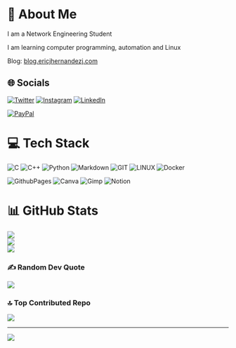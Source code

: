 # 💫 About Me
I am a Network Engineering Student

I am learning computer programming, automation and Linux

Blog: [blog.ericjhernandezj.com](https://blog.ericjhernandezj.com)


## 🌐 Socials
[![Twitter](https://img.shields.io/badge/Twitter-%231DA1F2.svg?logo=Twitter&logoColor=white)](https://twitter.com/ericjhernandezj) [![Instagram](https://img.shields.io/badge/Instagram-%23E4405F.svg?logo=Instagram&logoColor=white)](https://instagram.com/ericjhernandezj) [![LinkedIn](https://img.shields.io/badge/LinkedIn-%230077B5.svg?logo=linkedin&logoColor=white)](https://linkedin.com/in/ericjhernandezj)

[![PayPal](https://img.shields.io/badge/PayPal-00457C?style=for-the-badge&logo=paypal&logoColor=white)](https://paypal.me/ericjhernandezj)

# 💻 Tech Stack
![C](https://img.shields.io/badge/c-%2300599C.svg?style=plastic&logo=c&logoColor=white) ![C++](https://img.shields.io/badge/c++-%2300599C.svg?style=plastic&logo=c%2B%2B&logoColor=white) ![Python](https://img.shields.io/badge/python-3670A0?style=plastic&logo=python&logoColor=ffdd54) ![Markdown](https://img.shields.io/badge/markdown-%23000000.svg?style=plastic&logo=markdown&logoColor=white) ![GIT](https://img.shields.io/badge/Git-fc6d26?style=plastic&logo=git&logoColor=white) ![LINUX](https://img.shields.io/badge/Linux-FCC624?style=plastic&logo=linux&logoColor=black) ![Docker](https://img.shields.io/badge/docker-%230db7ed.svg?style=plastic&logo=docker&logoColor=white)

![GithubPages](https://img.shields.io/badge/github%20pages-121013?style=plastic&logo=github&logoColor=white) ![Canva](https://img.shields.io/badge/Canva-%2300C4CC.svg?style=plastic&logo=Canva&logoColor=white) ![Gimp](https://img.shields.io/badge/Gimp-657D8B?style=plastic&logo=gimp&logoColor=FFFFFF) ![Notion](https://img.shields.io/badge/Notion-%23000000.svg?style=plastic&logo=notion&logoColor=white)

# 📊 GitHub Stats
![](https://github-readme-stats.vercel.app/api?username=ericjhernandezj&theme=city_light&hide_border=false&include_all_commits=true&count_private=true)<br/>
![](https://github-readme-streak-stats.herokuapp.com/?user=ericjhernandezj&theme=city_light&hide_border=false)<br/>
![](https://github-readme-stats.vercel.app/api/top-langs/?username=ericjhernandezj&theme=city_light&hide_border=false&include_all_commits=true&count_private=true&layout=compact)

### ✍️ Random Dev Quote
![](https://quotes-github-readme.vercel.app/api?type=horizontal&theme=radical)

### 🔝 Top Contributed Repo
![](https://github-contributor-stats.vercel.app/api?username=ericjhernandezj&limit=5&theme=dark&combine_all_yearly_contributions=true)

---
[![](https://visitcount.itsvg.in/api?id=ericjhernandezj&icon=5&color=12)](https://visitcount.itsvg.in)

<!-- Proudly created with GPRM ( https://gprm.itsvg.in ) -->
